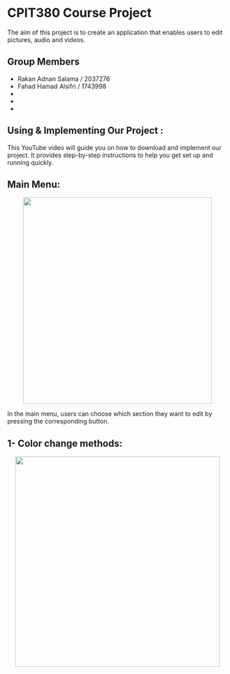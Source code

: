 # CPIT380 Course Project
The aim of this project is to create an application that enables users to edit pictures, audio and videos.
## Group Members
- Rakan Adnan Salama  / 2037276
- Fahad Hamad Alsifri / 1743998
- 
-
-
## Using & Implementing Our Project :
This YouTube video will guide you on how to download and implement our project. It provides step-by-step instructions to help you get set up and running quickly.


## Main Menu:
<p align="center">
  <img width="432" height="471" src="https://user-images.githubusercontent.com/98660298/218203921-270da3ad-8219-4c99-81b6-891e6606c4ad.PNG">
</p>
In the main menu, users can choose which section they want to edit by pressing the corresponding button.

## 1- Color change methods: 
<p align="center">
  <img width="468" height="480" src="https://user-images.githubusercontent.com/98660298/218203921-270da3ad-8219-4c99-81b6-891e6606c4ad.PNG](https://user-images.githubusercontent.com/98660298/218204907-1d92631f-7527-4e81-b4be-6f9279e88f1f.gif">
</p>


